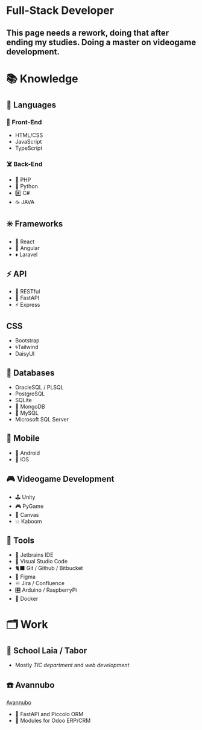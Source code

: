 # Full-Stack Developer
## This page needs a **rework**, doing that after ending my studies. Doing a master on **videogame development**.

# 📚 Knowledge
## 🐍 Languages

### 👻 Front-End 
- HTML/CSS
- JavaScript
- TypeScript

### ☠️ Back-End
- 🐘 PHP
- 🐍 Python
- #️⃣ C#
- ☕️ JAVA

## ✳️ Frameworks
- 💠 React
- 🔶 Angular
- ♦️ Laravel

## ⚡️ API
- 📍 RESTful
- 🐍 FastAPI
- ⚡️ Express

## CSS
- Bootstrap
- 🌀Tailwind
- DaisyUI

## 📀 Databases
-  OracleSQL / PLSQL
-  PostgreSQL
-  SQLite
-  🍃 MongoDB
-  🐘 MySQL
-  Microsoft SQL Server

## 📱 Mobile
- 🤖 Android
- 🍎 iOS

## 🎮 Videogame Development
- 🕹️ Unity
- 🎮 PyGame
- 🔺 Canvas
- 💥 Kaboom

## 🧰 Tools
- 🧠 Jetbrains IDE
- 📘 Visual Studio Code
- 🐈‍⬛ Git / Github / Bitbucket
- 🎨 Figma
- ♾️ Jira / Confluence
- 🎛️ Arduino / RaspberryPi
- 🐳 Docker

# 🗂️ Work
## 🏫 School Laia / Tabor
- Mostly *TIC department* and *web development*

## ☎️ Avannubo
[Avannubo](https://avannubo.com/)
- 🔰 FastAPI and Piccolo ORM
- 📂 Modules for Odoo ERP/CRM
